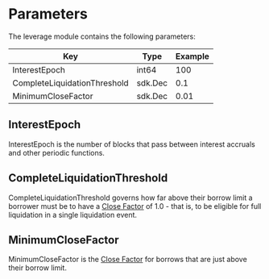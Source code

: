 # Parameters

The leverage module contains the following parameters:

| Key                          | Type    | Example |
| -----------------------------| ------- | ------- |
| InterestEpoch                | int64   | 100     |
| CompleteLiquidationThreshold | sdk.Dec | 0.1     |
| MinimumCloseFactor           | sdk.Dec | 0.01    |

## InterestEpoch

InterestEpoch is the number of blocks that pass between interest accruals and
other periodic functions.

## CompleteLiquidationThreshold

CompleteLiquidationThreshold governs how far above their borrow limit a borrower
must be to have a [Close Factor](01_concepts.md#Close-Factor) of 1.0 - that is,
to be eligible for full liquidation in a single liquidation event.

## MinimumCloseFactor

MinimumCloseFactor is the [Close Factor](01_concepts.md#Close-Factor) for
borrows that are just above their borrow limit.